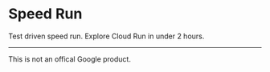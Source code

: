 # Speed Run

Test driven speed run. Explore Cloud Run in under 2 hours.

------
This is not an offical Google product.
